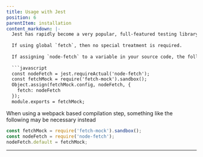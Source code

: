 ```yaml
---
title: Usage with Jest
position: 6
parentItem: installation
content_markdown: |-
  Jest has rapidly become a very popular, full-featured testing library. Usage of fetch-mock with Jest is sufficiently different to previous libraries that it deserve some examples of its own:
  
  If using global `fetch`, then no special treatment is required.
  
  If assigning `node-fetch` to a variable in your source code, the following should provide a good manual mock for `node-fetch`, saved as `./__mocks__/node-fetch.js` in your project.
  
  ```javascript
  const nodeFetch = jest.requireActual('node-fetch');
  const fetchMock = require('fetch-mock').sandbox();
  Object.assign(fetchMock.config, nodeFetch, {
    fetch: nodeFetch
  });
  module.exports = fetchMock;
  ```
  
  When using a webpack based compilation step, something like the following may be necessary instead
  
  ```javascript
  const fetchMock = require('fetch-mock').sandbox();
  const nodeFetch = require('node-fetch');
  nodeFetch.default = fetchMock;
  ```
---
```


